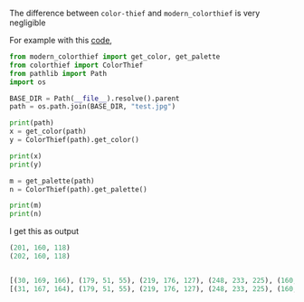 The difference between `color-thief` and `modern_colorthief` is very negligible

For example with this [code](https://github.com/baseplate-admin/modern_colorthief/blob/04831648767f09295abda3cdba723d6f9673e202/examples/test.py),

```python
from modern_colorthief import get_color, get_palette
from colorthief import ColorThief
from pathlib import Path
import os

BASE_DIR = Path(__file__).resolve().parent
path = os.path.join(BASE_DIR, "test.jpg")

print(path)
x = get_color(path)
y = ColorThief(path).get_color()

print(x)
print(y)

m = get_palette(path)
n = ColorThief(path).get_palette()

print(m)
print(n)
```

I get this as output

```python
(201, 160, 118)
(202, 160, 118)


[(30, 169, 166), (179, 51, 55), (219, 176, 127), (248, 233, 225), (160, 98, 87), (63, 47, 42), (131, 163, 107), (179, 119, 52), (237, 220, 155)]
[(31, 167, 164), (179, 51, 55), (219, 176, 127), (248, 233, 225), (160, 98, 87), (62, 44, 38), (131, 162, 106), (178, 118, 51), (242, 220, 157)]
```
